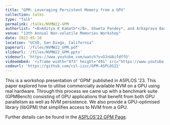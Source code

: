 ```yaml
---
title: "GPM: Leveraging Persistent Memory from a GPU"
collection: talks
type: "Talk"
permalink: /talks/NVMW22-GPM
authorlist: "<B>Aditya K Kamath*</B>, Shweta Pandey*, and Arkaprava Basu<br>(*Authors contributed equally to this work)"
venue: "13th Annual Non-volatile Memories Workshop"
date: 2022-05-10
location: "UCSD, San Diego, California"
paperurl: '/files/NVMW22_GPM.pdf'
slideurl: '/files/NVMW22_GPM.pptx'
videourl: 'https://www.youtube.com/watch?v=OJnUAifdffQ'
videoembed: '<iframe width="873" height="491" src="https://www.youtube.com/embed/OJnUAifdffQ" title="[NVMW 2022, Short Talk] GPM: Leveraging Persistent Memory from a GPU" frameborder="0" allow="accelerometer; autoplay; clipboard-write; encrypted-media; gyroscope; picture-in-picture; web-share" allowfullscreen></iframe>'
codeurl: 'https://github.com/csl-iisc/GPM-ASPLOS22'
---
```


This is a workshop presentation of 'GPM' published in ASPLOS '23. This paper explored how to utilise commercially available NVM on a GPU using real hardware. Through this process we came up with a benchmark suite (GPMBench) consisting of GPU applications that benefit from both GPU parallelism as well as NVM persistence. We also provide a GPU-optimised library (libGPM) that simplifies access to NVM from a GPU.

Further details can be found in the <a href="/publication/2022-02-28-GPM">ASPLOS'22 GPM Page</a>.
